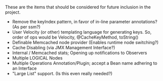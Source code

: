 These are the items that should be considered for future inclusion in the project.

* Remove the keyIndex pattern, in favor of in-line parameter annotations? (As per ssm?)
* User Velocity (or other) templating language for generating keys. So, order of ops would be Velocity, @CacheKeyMethod, toString()
* Definable Memcached node provider (Enables runtime node switching?)
* Cache Disabling (via JMX Management Interface?)
* Internal / Memcached stats; Opening up notifications to Observers
* Multiple LOGICAL Nodes
* Multiple Operations Annotation/Plugin; accept a Bean name adhering to an Interface
* "Large List" support. (Is this even really needed?)

